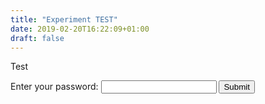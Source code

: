 ```yaml
---
title: "Experiment TEST"
date: 2019-02-20T16:22:09+01:00
draft: false
---
```


Test
<form>
    <label for="pswd">Enter your password: </label>
    <input type="password" id="pswd">
    <input type="button" value="Submit" onclick="checkPswd();" />
</form>
<!--Function to check password the already set password is admin-->
<script type="text/javascript">
    function checkPswd() {
        var confirmPassword = "admin";
        var password = document.getElementById("pswd").value;
        if (password == confirmPassword) {
             window.location="index.html";
        }
        else{
            alert("Passwords do not match.");
        }
    }
</script>
